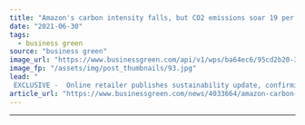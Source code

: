 ```yaml
---
title: "Amazon's carbon intensity falls, but CO2 emissions soar 19 per cent due to pandemic sales boom"
date: "2021-06-30"
tags: 
  - business green
source: "business green"
image_url: "https://www.businessgreen.com/api/v1/wps/ba64ec6/95cd2b20-3466-4a3c-b240-c68bcb5b7b0c/11/Solar-1-19-3-185x114.jpg"
image_fp: "/assets/img/post_thumbnails/93.jpg"
lead: "
 EXCLUSIVE -  Online retailer publishes sustainability update, confirming carbon intensity fell 16 per cent last year as efforts to decarbonise fleets and shift to renewable energy gathered pace ..."
article_url: "https://www.businessgreen.com/news/4033664/amazon-carbon-intensity-falls-co2-emissions-soar-19-cent-pandemic-sales-boom"
---
```


---
